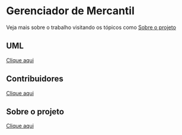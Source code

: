 # Gerenciador de Mercantil

Veja mais sobre o trabalho visitando os tópicos como [Sobre o projeto](about/)

## UML
[Clique aqui](../uml-mercantil.pdf)

## Contribuidores
[Clique aqui](contributors/)

## Sobre o projeto
[Clique aqui](about/)
